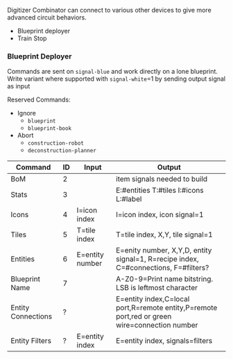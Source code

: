 
Digitizer Combinator can connect to various other devices to give more advanced circuit behaviors.

* Blueprint deployer
* Train Stop


### Blueprint Deployer

Commands are sent on `signal-blue` and work directly on a lone blueprint.
Write variant where supported with `signal-white`=1 by sending output signal as input

Reserved Commands:
* Ignore
  * `blueprint`
  * `blueprint-book`
* Abort
  * `construction-robot`
  * `deconstruction-planner`

|Command| ID |Input|Output|
|-------|----|-----|------|
|BoM|2||item signals needed to build
|Stats|3||E:#entities T:#tiles I:#icons L:#label
|Icons|4|I=icon index|I=icon index, icon signal=1
|Tiles|5|T=tile index|T=tile index, X,Y, tile signal=1
|Entities|6|E=entity number|E=enity number, X,Y,D, entity signal=1, R=recipe index, C=#connections, F=#filters?
|Blueprint Name|7||A-Z0-9=Print name bitstring. LSB is leftmost character
|Entity Connections|?||E=entity index,C=local port,R=remote entity,P=remote port,red or green wire=connection number
|Entity Filters|?|E=entity index|E=entity index, signals=filters
